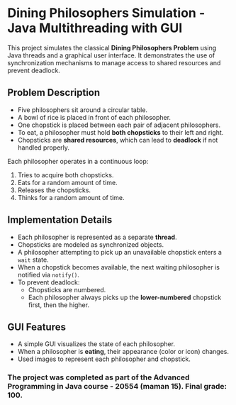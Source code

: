 # Dining Philosophers Simulation - Java Multithreading with GUI

This project simulates the classical **Dining Philosophers Problem** using Java threads and a graphical user interface. It demonstrates the use of synchronization mechanisms to manage access to shared resources and prevent deadlock.

## Problem Description

- Five philosophers sit around a circular table.
- A bowl of rice is placed in front of each philosopher.
- One chopstick is placed between each pair of adjacent philosophers.
- To eat, a philosopher must hold **both chopsticks** to their left and right.
- Chopsticks are **shared resources**, which can lead to **deadlock** if not handled properly.

Each philosopher operates in a continuous loop:
1. Tries to acquire both chopsticks.
2. Eats for a random amount of time.
3. Releases the chopsticks.
4. Thinks for a random amount of time.

## Implementation Details

- Each philosopher is represented as a separate **thread**.
- Chopsticks are modeled as synchronized objects.
- A philosopher attempting to pick up an unavailable chopstick enters a `wait` state.
- When a chopstick becomes available, the next waiting philosopher is notified via `notify()`.
- To prevent deadlock:
  - Chopsticks are numbered.
  - Each philosopher always picks up the **lower-numbered** chopstick first, then the higher.

## GUI Features

- A simple GUI visualizes the state of each philosopher.
- When a philosopher is **eating**, their appearance (color or icon) changes.
- Used images to represent each philosopher and chopstick.

### The project was completed as part of the Advanced Programming in Java course - 20554 (maman 15). Final grade: 100.
